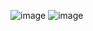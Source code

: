 ![image](https://github.com/user-attachments/assets/d149864a-c7e8-46ca-8966-a92ec5951a91)
![image](https://github.com/user-attachments/assets/9731e824-50ae-4bac-8dd3-277f52d276e6)
